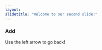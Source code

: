 ```yaml
---
layout: 
slidetitle: "Welcome to our second slide!"
---
```

### Add 
Use the left arrow to go back!
